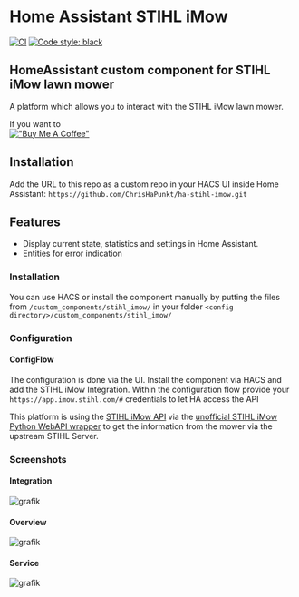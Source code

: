 
# Home Assistant STIHL iMow
[![CI](https://github.com/ChrisHaPunkt/ha-stihl-imow/actions/workflows/validate_via_cron.yaml/badge.svg?branch=main)](https://github.com/ChrisHaPunkt/ha-stihl-imow/actions/workflows/validate_via_cron.yaml)
[![Code style: black](https://img.shields.io/badge/code%20style-black-000000.svg)](https://github.com/ambv/black)


## HomeAssistant custom component for STIHL iMow lawn mower
A platform which allows you to interact with the STIHL iMow lawn mower.

If you want to  
[!["Buy Me A Coffee"](
https://img.buymeacoffee.com/button-api/?text=Buy%20me%20a%20coffee&emoji=&slug=chrishapunkt&button_colour=FFDD00&font_colour=000000&font_family=Cookie&outline_colour=000000&coffee_colour=ffffff)](https://www.buymeacoffee.com/chrishapunkt)


## Installation

Add the URL to this repo as a custom repo in your HACS UI inside Home Assistant:
``
https://github.com/ChrisHaPunkt/ha-stihl-imow.git
``

## Features
* Display current state, statistics and settings in Home Assistant.
* Entities for error indication

### Installation
You can use HACS or install the component manually by putting the files from `/custom_components/stihl_imow/` in your folder `<config directory>/custom_components/stihl_imow/` 
### Configuration
#### ConfigFlow

The configuration is done via the UI. Install the component via HACS and add the STIHL iMow Integration. Within the configuration flow provide your `https://app.imow.stihl.com/#` credentials to let HA access the API


This platform is using the [STIHL iMow API](https://app.imow.stihl.com/#) via the [unofficial STIHL iMow Python WebAPI wrapper](https://github.com/ChrisHaPunkt/stihl-imow-webapi) to 
get the information from the mower via the upstream STIHL Server.

### Screenshots
#### Integration
![grafik](https://user-images.githubusercontent.com/4389395/124358848-71bad300-dc22-11eb-9095-567a069db925.png)
#### Overview
![grafik](https://user-images.githubusercontent.com/4389395/124358816-4f28ba00-dc22-11eb-81d1-6e72f9a4b16d.png)
#### Service
![grafik](https://user-images.githubusercontent.com/4389395/124358851-74b5c380-dc22-11eb-9435-3248b84e84f6.png)

